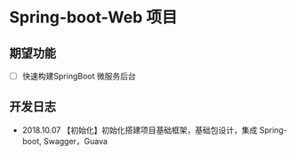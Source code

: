 # Spring-boot-Web 项目

## 期望功能
- [ ] 快速构建SpringBoot 微服务后台


## 开发日志
- 2018.10.07 【初始化】初始化搭建项目基础框架，基础包设计，集成 Spring-boot, Swagger，Guava
